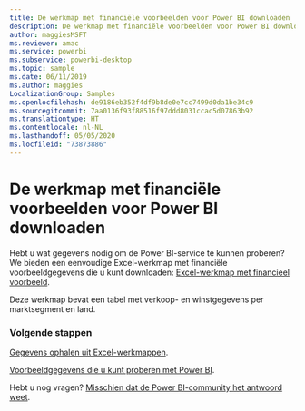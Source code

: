 ```yaml
---
title: De werkmap met financiële voorbeelden voor Power BI downloaden
description: De werkmap met financiële voorbeelden voor Power BI downloaden
author: maggiesMSFT
ms.reviewer: amac
ms.service: powerbi
ms.subservice: powerbi-desktop
ms.topic: sample
ms.date: 06/11/2019
ms.author: maggies
LocalizationGroup: Samples
ms.openlocfilehash: de9186eb352f4df9b8de0e7cc7499d0da1be34c9
ms.sourcegitcommit: 7aa0136f93f88516f97ddd8031ccac5d07863b92
ms.translationtype: HT
ms.contentlocale: nl-NL
ms.lasthandoff: 05/05/2020
ms.locfileid: "73873886"
---
```

# <a name="download-the-financial-sample-workbook-for-power-bi"></a>De werkmap met financiële voorbeelden voor Power BI downloaden
Hebt u wat gegevens nodig om de Power BI-service te kunnen proberen? We bieden een eenvoudige Excel-werkmap met financiële voorbeeldgegevens die u kunt downloaden: [Excel-werkmap met financieel voorbeeld](https://go.microsoft.com/fwlink/?LinkID=521962).

Deze werkmap bevat een tabel met verkoop- en winstgegevens per marktsegment en land.

### <a name="next-steps"></a>Volgende stappen
[Gegevens ophalen uit Excel-werkmappen](service-excel-workbook-files.md).

[Voorbeeldgegevens die u kunt proberen met Power BI](sample-datasets.md).

Hebt u nog vragen? [Misschien dat de Power BI-community het antwoord weet](https://community.powerbi.com/).

